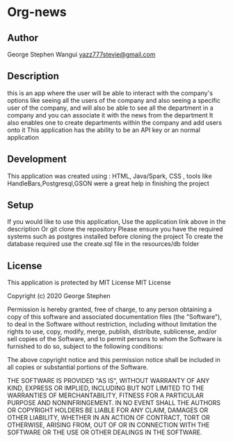 # Org-news
## Author
George Stephen Wangui yazz777stevie@gmail.com
## Description
this is an app where the user will be able to interact with the company's options
like seeing all the users of the company and also seeing a specific user of the company,
and will also be able to see all the department in a company and you can associate it with
the news from the department It also enables one to create departments within the company and add users onto it
This application has the ability to be an API key or an normal application
## Development
This application was created using : HTML, Java/Spark, CSS ,
tools like HandleBars,Postgresql,GSON were a great help in finishing the project
## Setup
If you would like to use this application, Use the application link above in the description
Or git clone the repository
Please ensure you have the required systems such as postgres installed before cloning the project
To create the database required use the create.sql file in the resources/db folder 
 ## License 
 This application is protected by MIT  License
 MIT License

Copyright (c) 2020 George Stephen

Permission is hereby granted, free of charge, to any person obtaining a copy
of this software and associated documentation files (the "Software"), to deal
in the Software without restriction, including without limitation the rights
to use, copy, modify, merge, publish, distribute, sublicense, and/or sell
copies of the Software, and to permit persons to whom the Software is
furnished to do so, subject to the following conditions:

The above copyright notice and this permission notice shall be included in all
copies or substantial portions of the Software.

THE SOFTWARE IS PROVIDED "AS IS", WITHOUT WARRANTY OF ANY KIND, EXPRESS OR
IMPLIED, INCLUDING BUT NOT LIMITED TO THE WARRANTIES OF MERCHANTABILITY,
FITNESS FOR A PARTICULAR PURPOSE AND NONINFRINGEMENT. IN NO EVENT SHALL THE
AUTHORS OR COPYRIGHT HOLDERS BE LIABLE FOR ANY CLAIM, DAMAGES OR OTHER
LIABILITY, WHETHER IN AN ACTION OF CONTRACT, TORT OR OTHERWISE, ARISING FROM,
OUT OF OR IN CONNECTION WITH THE SOFTWARE OR THE USE OR OTHER DEALINGS IN THE
SOFTWARE.
